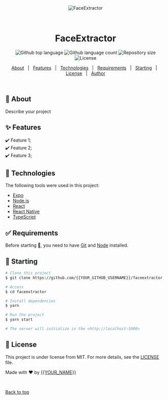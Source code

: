<div align="center" id="top"> 
  <img src="./.github/app.gif" alt="FaceExtractor" />

  &#xa0;

  <!-- <a href="https://faceextractor.netlify.app">Demo</a> -->
</div>

<h1 align="center">FaceExtractor</h1>

<p align="center">
  <img alt="Github top language" src="https://img.shields.io/github/languages/top/{{YOUR_GITHUB_USERNAME}}/faceextractor?color=56BEB8">

  <img alt="Github language count" src="https://img.shields.io/github/languages/count/{{YOUR_GITHUB_USERNAME}}/faceextractor?color=56BEB8">

  <img alt="Repository size" src="https://img.shields.io/github/repo-size/{{YOUR_GITHUB_USERNAME}}/faceextractor?color=56BEB8">

  <img alt="License" src="https://img.shields.io/github/license/{{YOUR_GITHUB_USERNAME}}/faceextractor?color=56BEB8">

  <!-- <img alt="Github issues" src="https://img.shields.io/github/issues/{{YOUR_GITHUB_USERNAME}}/faceextractor?color=56BEB8" /> -->

  <!-- <img alt="Github forks" src="https://img.shields.io/github/forks/{{YOUR_GITHUB_USERNAME}}/faceextractor?color=56BEB8" /> -->

  <!-- <img alt="Github stars" src="https://img.shields.io/github/stars/{{YOUR_GITHUB_USERNAME}}/faceextractor?color=56BEB8" /> -->
</p>

<!-- Status -->

<!-- <h4 align="center"> 
	🚧  FaceExtractor 🚀 Under construction...  🚧
</h4> 

<hr> -->

<p align="center">
  <a href="#dart-about">About</a> &#xa0; | &#xa0; 
  <a href="#sparkles-features">Features</a> &#xa0; | &#xa0;
  <a href="#rocket-technologies">Technologies</a> &#xa0; | &#xa0;
  <a href="#white_check_mark-requirements">Requirements</a> &#xa0; | &#xa0;
  <a href="#checkered_flag-starting">Starting</a> &#xa0; | &#xa0;
  <a href="#memo-license">License</a> &#xa0; | &#xa0;
  <a href="https://github.com/{{YOUR_GITHUB_USERNAME}}" target="_blank">Author</a>
</p>

<br>

## :dart: About ##

Describe your project

## :sparkles: Features ##

:heavy_check_mark: Feature 1;\
:heavy_check_mark: Feature 2;\
:heavy_check_mark: Feature 3;

## :rocket: Technologies ##

The following tools were used in this project:

- [Expo](https://expo.io/)
- [Node.js](https://nodejs.org/en/)
- [React](https://pt-br.reactjs.org/)
- [React Native](https://reactnative.dev/)
- [TypeScript](https://www.typescriptlang.org/)

## :white_check_mark: Requirements ##

Before starting :checkered_flag:, you need to have [Git](https://git-scm.com) and [Node](https://nodejs.org/en/) installed.

## :checkered_flag: Starting ##

```bash
# Clone this project
$ git clone https://github.com/{{YOUR_GITHUB_USERNAME}}/faceextractor

# Access
$ cd faceextractor

# Install dependencies
$ yarn

# Run the project
$ yarn start

# The server will initialize in the <http://localhost:3000>
```

## :memo: License ##

This project is under license from MIT. For more details, see the [LICENSE](LICENSE.md) file.


Made with :heart: by <a href="https://github.com/{{YOUR_GITHUB_USERNAME}}" target="_blank">{{YOUR_NAME}}</a>

&#xa0;

<a href="#top">Back to top</a>
